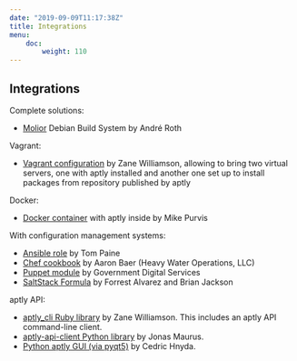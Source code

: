 ```yaml
---
date: "2019-09-09T11:17:38Z"
title: Integrations
menu:
    doc:
        weight: 110
---
```


Integrations
------------

Complete solutions:

- [Molior](https://github.com/molior-dbs/molior) Debian Build System by
André Roth

Vagrant:

- [Vagrant configuration](https://github.com/sepulworld/aptly-vagrant) by
Zane Williamson, allowing to bring two virtual servers, one with aptly installed
and another one set up to install packages from repository published by aptly

Docker:

- [Docker container](https://github.com/mikepurvis/aptly-docker) with aptly inside by Mike Purvis

With configuration management systems:

- [Ansible role](https://github.com/aioue/ansible-role-aptly) by Tom Paine
- [Chef cookbook](https://github.com/hw-cookbooks/aptly) by Aaron Baer
(Heavy Water Operations, LLC)
- [Puppet module](https://github.com/alphagov/puppet-aptly) by
Government Digital Services
- [SaltStack Formula](https://github.com/saltstack-formulas/aptly-formula) by
Forrest Alvarez and Brian Jackson

aptly API:

- [aptly_cli Ruby library](https://github.com/sepulworld/aptly_cli) by Zane Williamson.
This includes an aptly API command-line client.
- [aptly-api-client Python library](https://github.com/gopythongo/aptly-api-client) by Jonas Maurus.
- [Python aptly GUI (via pyqt5)](https://github.com/chnyda/python-aptly-gui) by Cedric Hnyda.
